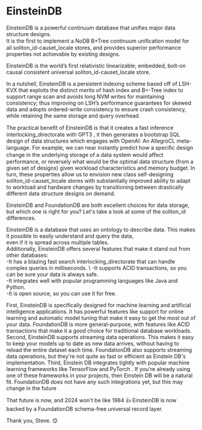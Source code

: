 # EinsteinDB

EinsteinDB is a powerful continuum database that unifies major data structure designs. \
It is the first to implement a NoDB B+Tree continuum uniﬁcation model for all soliton_id-causet_locale stores, and provides superior performance properties not achievable by existing designs.

EinsteinDB is the world’s first relativistic linearizable; embedded, bolt-on causal consistent universal soliton_id-causet_locale store.

In a nutshell, EinsteinDB is a persistent indexing scheme based off of LSH-KVX that exploits the distinct merits of hash index and B+-Tree index to support range scan and avoids long NVM writes for maintaining consistency; thus improving on LSH’s performance guarantees for skewed data and adopts ordered-write consistency to ensure crash consistency, while retaining the same storage and query overhead.

The practical beneﬁt of EinsteinDB is that it creates a fast inference interlocking_directorate with GPT3 , it then generates a bootstrap SQL design of data structures which engages with OpenAI: An AllegroCL meta-language. For example, we can near instantly predict how a speciﬁc de­sign change in the underlying storage of a data system would aﬀect performance, or reversely what would be the optimal data structure (from a given set of designs) given workload characteristics and memory budget. In turn, these prop­erties allow us to envision new class self-designing soliton_id-causet_locale stores with substantially improved ability to adapt to workload and hardware changes by transitioning between drastically different data structure designs on demand.

EinsteinDB and FoundationDB are both excellent choices for data storage, but which one is right for you? Let's take a look at some of the soliton_id differences.

EinsteinDB is a database that uses an ontology to describe data. This makes it possible to easily understand and query the data, \
even if it is spread across multiple tables.\
Additionally, EinsteinDB offers several features that make it stand out from other databases: \
-It has a blazing fast search interlocking_directorate that can handle complex queries in milliseconds. \ 
-It supports ACID transactions, so you can be sure your data is always safe. \
-It integrates well with popular programming languages like Java and Python. \
-It is open source, so you can use it for free.



First, EinsteinDB is specifically designed for machine learning and artificial intelligence applications. It has powerful features like support for online learning and automatic model tuning that make it easy to get the most out of your data. FoundationDB is more general-purpose, with features like ACID transactions that make it a good choice for traditional database workloads. 
Second, EinsteinDB supports streaming data operations. This makes it easy to keep your models up to date as new data arrives, without having to reload the entire dataset each time. FoundationDB also supports streaming data operations, but they're not quite as fast or efficient as Einstein DB's implementation. 
Third, Einstein DB integrates tightly with popular machine learning frameworks like TensorFlow and PyTorch . If you're already using one of these frameworks in your projects, then Einstein DB will be a natural fit. FoundationDB does not have any such integrations yet, but this may change in the future

That future is now, and 2024 won't be like 1984 👍  EinsteinDB is now backed by a FoundationDB schema-free universal record layer. 



Thank you, Steve. 😊 

